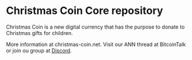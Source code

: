 # Christmas Coin Core repository

Christmas Coin is a new digital currency that has the purpose to donate to Christmas gifts for children.

More information at christmas-coin.net.
Visit our ANN thread at BitcoinTalk or join ou group at [Discord](https://discord.gg/fCjSvUk).

